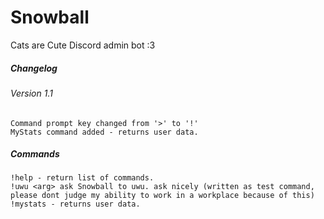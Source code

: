 # Snowball
Cats are Cute Discord admin bot :3

##### Changelog
###### Version 1.1
```
Command prompt key changed from '>' to '!'
MyStats command added - returns user data.
```
##### Commands
```
!help - return list of commands.
!uwu <arg> ask Snowball to uwu. ask nicely (written as test command, please dont judge my ability to work in a workplace because of this)
!mystats - returns user data.
```

